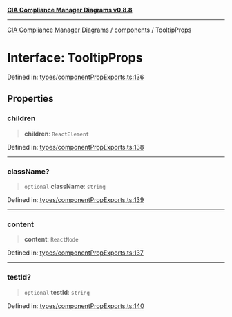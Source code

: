 [**CIA Compliance Manager Diagrams v0.8.8**](../../README.md)

***

[CIA Compliance Manager Diagrams](../../modules.md) / [components](../README.md) / TooltipProps

# Interface: TooltipProps

Defined in: [types/componentPropExports.ts:136](https://github.com/Hack23/cia-compliance-manager/blob/283c1f3ddf6c7084b20c21176cda3bc5166ffcb9/src/types/componentPropExports.ts#L136)

## Properties

### children

> **children**: `ReactElement`

Defined in: [types/componentPropExports.ts:138](https://github.com/Hack23/cia-compliance-manager/blob/283c1f3ddf6c7084b20c21176cda3bc5166ffcb9/src/types/componentPropExports.ts#L138)

***

### className?

> `optional` **className**: `string`

Defined in: [types/componentPropExports.ts:139](https://github.com/Hack23/cia-compliance-manager/blob/283c1f3ddf6c7084b20c21176cda3bc5166ffcb9/src/types/componentPropExports.ts#L139)

***

### content

> **content**: `ReactNode`

Defined in: [types/componentPropExports.ts:137](https://github.com/Hack23/cia-compliance-manager/blob/283c1f3ddf6c7084b20c21176cda3bc5166ffcb9/src/types/componentPropExports.ts#L137)

***

### testId?

> `optional` **testId**: `string`

Defined in: [types/componentPropExports.ts:140](https://github.com/Hack23/cia-compliance-manager/blob/283c1f3ddf6c7084b20c21176cda3bc5166ffcb9/src/types/componentPropExports.ts#L140)
